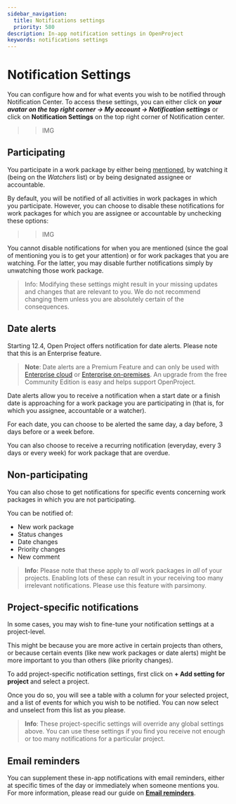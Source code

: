 ```yaml
---
sidebar_navigation:
  title: Notifications settings
  priority: 580
description: In-app notification settings in OpenProject
keywords: notifications settings
---
```

# Notification Settings

You can configure how and for what events you wish to be notified through Notification Center. To access these settings, you can either click on **_your avatar on the top right corner → My account → Notification settings_** or click on **Notification Settings** on the top right corner of Notification center.

>> IMG

## Participating

You participate in a work package by either being [mentioned](../../work-packages/edit-work-package/#-notification-mention), by watching it (being on the _Watchers_ list) or by being designated assignee or accountable. 

By default, you will be notified of all activities in work packages in which you participate. However, you can choose to disable these notifications for work packages for which you are assignee or accountable by unchecking these options:

>> IMG

You cannot disable notifications for when you are mentioned (since the goal of mentioning you is to get your attention) or for work packages that you are watching. For the latter, you may disable further notifications simply by unwatching those work package.

> Info: Modifying these settings might result in your missing updates and changes that are relevant to you. We do not recommend changing them unless you are absolutely certain of the consequences.

## Date alerts

Starting 12.4, Open Project offers notification for date alerts. Please note that this is an Enterprise feature.

> **Note**: Date alerts are a Premium Feature and can only be used with [Enterprise cloud](../../enterprise-guide/enterprise-cloud-guide/) or [Enterprise on-premises](../../enterprise-guide/enterprise-on-premises-guide/). An upgrade from the free Community Edition is easy and helps support OpenProject.

Date alerts allow you to receive a notification when a start date or a finish date is approaching for a work package you are participating in (that is, for which you assignee, accountable or a watcher). 

For each date, you can choose to be alerted the same day, a day before, 3 days before or a week before.

You can also choose to receive a recurring notification (everyday, every 3 days or every week) for work package that are overdue.

## Non-participating

You can also chose to get notifications for specific events concerning work packages in which you are not participating.

You can be notified of:

- New work package
- Status changes
- Date changes
- Priority changes
- New comment

> **Info:** Please note that these apply to _all_ work packages in _all_ of your projects. Enabling lots of these can result in your receiving too many irrelevant notifications. Please use this feature with parsimony. 

## Project-specific notifications

In some cases, you may wish to fine-tune your notification settings at a project-level. 

This might be because you are more active in certain projects than others, or because certain events (like new work packages or date alerts) might be more important to you than others (like priority changes).

To add project-specific notification settings, first click on **+ Add setting for project** and select a project. 

Once you do so, you will see a table with a column for your selected project, and a list of events for which you wish to be notified. You can now select and unselect from this list as you please.

> **Info**: These project-specific settings will override any global settings above. You can use these settings if you find you receive not enough or too many notifications for a particular project.

## Email reminders

You can supplement these in-app notifications with email reminders, either at specific times of the day or immediately when someone mentions you. For more information, please read our guide on **[Email reminders](../../../getting-started/my-account#email-reminders)**.
